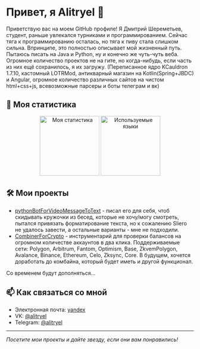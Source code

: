 <!-- Заголовок профиля -->
# Привет, я Alitryel 👋

Приветствую вас на моем GitHub профиле! Я Дмитрий Шереметьев, студент, раньше увлекался турниками и программированием. Сейчас тяга к программированию осталась, но тяга к пиву стала слишком сильна. Впринципе, это полностью описывает мой жизненный путь. Пытаюсь писать на Java и Python, ну и конечно же чуть-чуть веба. Огромное количество проектов не на гите, но когда-нибудь, если часть из них ещё сохранилось, я их загружу.
(Переписанное ядро KCauldron 1.7.10, кастомный LOTRMod, антикварный магазин на Kotlin(Spring+JBDC) и Angular, огромное количество различных сайтов на чистом html+css+js, всевозможные парсеры и боты телеграм и вк)

<!-- Статистика профиля -->
## 🚀 Моя статистика

<p align="center">
  <img height="160" src="https://github-readme-stats.vercel.app/api?username=Alitryel&show_icons=true&theme=tokyonight&locale=ru&custom_title=Статистика" alt="Моя статистика">
  <img height="160" src="https://github-readme-stats.vercel.app/api/top-langs/?username=Alitryel&layout=compact&theme=tokyonight&locale=ru&custom_title=Языки" alt="Используемые языки">
</p>

<!-- Проекты -->
## 🛠️ Мои проекты

- [pythonBotForVideoMessageToText](https://github.com/Alitryel/pythonBotForVideoMessageToText) - писал его для себя, чтоб скидывать кружочки из бесед, которые не хочу/могу смотреть, пытался привязать форматирование текста, но к сожалению Sliero не удалось завести, а остальные варианты - мне не подходили.
- [CombinerForCrypto](https://github.com/Alitryel/CombinerForCrypto) - инструментарий для проверки балансов на огромном количестве аккаунтов в два клика. Поддерживаемые сети: Polygon, Arbitrum, Fantom, Optimism, Base, ZkvemPolygon, Avalance, Binance, Ethereum, Celo, Zksync, Core. В будущем, хочется доработать до комбайна, который будет иметь и другой функционал.

Со временем будут дополняться...

<!-- Связь -->
## 📫 Как связаться со мной

- Электронная почта: [yandex](mailto:alitryel@yandex.ru)
- VK: [@alitryel](https://vk.com/alitryelf)
- Telegram: [@alitryel](https://t.me/alitryel)


<!-- Подвал -->
---
_Посетите мои проекты и дайте звезду, если они вам понравились!_

